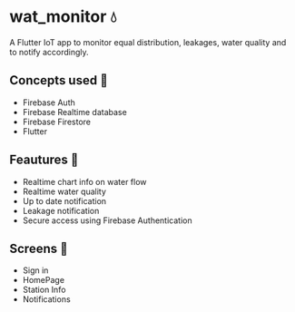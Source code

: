# wat_monitor 💧

A Flutter IoT app to monitor equal distribution, leakages, water quality and to notify accordingly.

## Concepts used 📑

- Firebase Auth
- Firebase Realtime database
- Firebase Firestore
- Flutter

## Feautures 💎

- Realtime chart info on water flow
- Realtime water quality
- Up to date notification
- Leakage notification
- Secure access using Firebase Authentication

## Screens 📱

- Sign in
- HomePage
- Station Info
- Notifications
